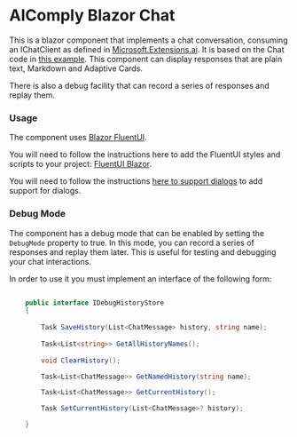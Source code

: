 # AIComply Blazor Chat

This is a blazor component that implements a chat conversation, consuming an IChatClient as defined in [Microsoft.Extensions.ai](https://learn.microsoft.com/en-us/dotnet/ai/ai-extensions).
It is based on the Chat code in [this example](https://devblogs.microsoft.com/dotnet/announcing-dotnet-ai-template-preview1/).
This component can display responses that are plain text, Markdown and Adaptive Cards.

There is also a debug facility that can record a series of responses and replay them.

### Usage
The component uses [Blazor FluentUI](https://www.fluentui-blazor.net/). 

You will need to follow the instructions here to add the FluentUI styles and scripts to your project: [FluentUI Blazor](https://www.fluentui-blazor.net/CodeSetup).

You will need to  follow the instructions [here to support dialogs](https://www.fluentui-blazor.net/DialogService) to add support for dialogs.

### Debug Mode

The component has a debug mode that can be enabled by setting the `DebugMode` property to true. In this mode, you can record a series of responses and replay them later. This is useful for testing and debugging your chat interactions.

In order to use it you must implement an interface of the following form:
```csharp

    public interface IDebugHistoryStore
    {
        
        Task SaveHistory(List<ChatMessage> history, string name);
        
        Task<List<string>> GetAllHistoryNames();
 
        void ClearHistory();

        Task<List<ChatMessage>> GetNamedHistory(string name);

        Task<List<ChatMessage>> GetCurrentHistory();

        Task SetCurrentHistory(List<ChatMessage>? history);

    }

```



